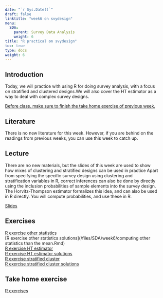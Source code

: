 ```yaml
---
date: "`r Sys.Date()`"
draft: false
linktitle: "week6 on svydesign"
menu:
  SDA:
    parent: Survey Data Analysis
    weight: 6
title: "R practical on svydesign"
toc: true
type: docs
weight: 6
---
```


## Introduction

Today, we will practice with using R for doing survey analysis, with a focus on stratified and clustered designs.We will also cover the HT estimator as a way to deal with complex survey designs.

<ins>Before class, make sure to finish the take home exercise of previous week.</ins>

## Literature

There is no new literature for this week. However, if you are behind on the readings from previous weeks, you can use this week to catch up.

## Lecture
There are no new materials, but the slides of this week are used to show how mixes of clustering and stratified designs can be used in practice Apart from specifying the specific survey design using clustering and stratification variables in R, correct inferences can also be done by directly using the inclusion probabilities of sample elements into the survey design. The Horvitz-Thompson estimator formalizes this idea, and can also be used in R directly. You will compute probabilities, and use these in R.

[Slides](/files/SDA/week6/lecture_week_6.pdf)  

## Exercises

[R exercise other statistics](/files/SDA/week6/computing-other-statistics-than-the-mean.pdf)  
[R exercise other statistics solutions](/files/SDA/week6/computing other statistics than the mean.Rmd)  
[R exercise HT estimator](/files/SDA/week6/exercise-probs_designweights.pdf)  
[R exercise HT estimator solutions](/files/SDA/week6/exercise-probs-designweights.Rmd)  
[R exercise stratified cluster](/files/SDA/week6/combinations_of_clusters_stratification.pdf)  
[R exercise stratified cluster solutions](/files/SDA/week6/combinations_of_clusters_stratification.Rmd)  

## Take home exercise
[R exercises](/files/SDA/week6/take_home_exercise_week_6.pdf)  
